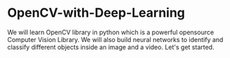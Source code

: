 # OpenCV-with-Deep-Learning
We will learn OpenCV library in python which is a powerful opensource Computer Vision Library. We will also build neural networks to identify and classify different objects inside an image and a video.
Let's get started.
